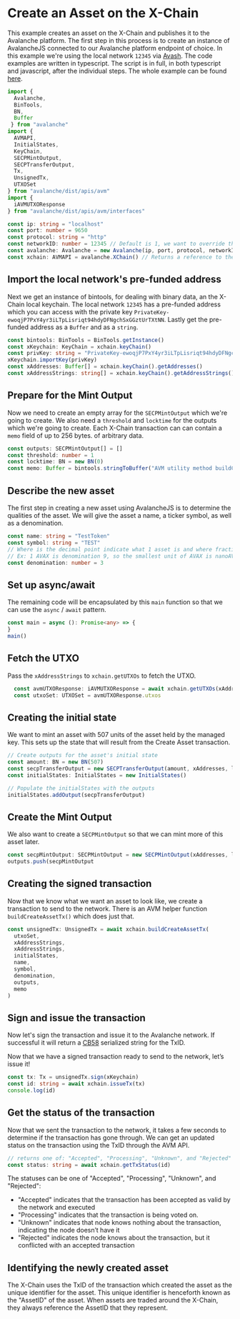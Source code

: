 # Create an Asset on the X-Chain

This example creates an asset on the X-Chain and publishes it to the Avalanche platform. The first step in this process is to create an instance of AvalancheJS connected to our Avalanche platform endpoint of choice. In this example we're using the local network `12345` via [Avash](../avash.md). The code examples are written in typescript. The script is in full, in both typescript and javascript, after the individual steps. The whole example can be found [here](https://github.com/ava-labs/avalanchejs/blob/master/examples/avm/buildCreateAssetTx.ts).

```typescript
import { 
  Avalanche,
  BinTools,
  BN,
  Buffer
 } from "avalanche"
import { 
  AVMAPI, 
  InitialStates, 
  KeyChain,
  SECPMintOutput, 
  SECPTransferOutput, 
  Tx,
  UnsignedTx,
  UTXOSet
} from "avalanche/dist/apis/avm"
import { 
  iAVMUTXOResponse 
} from "avalanche/dist/apis/avm/interfaces"

const ip: string = "localhost"
const port: number = 9650
const protocol: string = "http"
const networkID: number = 12345 // Default is 1, we want to override that for our local network
const avalanche: Avalanche = new Avalanche(ip, port, protocol, networkID)
const xchain: AVMAPI = avalanche.XChain() // Returns a reference to the X-Chain used by AvalancheJS
```

## Import the local network's pre-funded address

Next we get an instance of bintools, for dealing with binary data, an the X-Chain local keychain. The local network `12345` has a pre-funded address which you can access with the private key `PrivateKey-ewoqjP7PxY4yr3iLTpLisriqt94hdyDFNgchSxGGztUrTXtNN`. Lastly get the pre-funded address as a `Buffer` and as a `string`.

```typescript
const bintools: BinTools = BinTools.getInstance()
const xKeychain: KeyChain = xchain.keyChain()
const privKey: string = "PrivateKey-ewoqjP7PxY4yr3iLTpLisriqt94hdyDFNgchSxGGztUrTXtNN"
xKeychain.importKey(privKey)
const xAddresses: Buffer[] = xchain.keyChain().getAddresses()
const xAddressStrings: string[] = xchain.keyChain().getAddressStrings()
```

## Prepare for the Mint Output

Now we need to create an empty array for the `SECPMintOutput` which we're going to create. We also need a `threshold` and `locktime` for the outputs which we're going to create. Each X-Chain transaction can can contain a `memo` field of up to 256 bytes. of arbitrary data.

```typescript
const outputs: SECPMintOutput[] = []
const threshold: number = 1
const locktime: BN = new BN(0)
const memo: Buffer = bintools.stringToBuffer("AVM utility method buildCreateAssetTx to create an ANT")
```

## Describe the new asset

The first step in creating a new asset using AvalancheJS is to determine the qualities of the asset. We will give the asset a name, a ticker symbol, as well as a denomination.

```typescript
const name: string = "TestToken"
const symbol: string = "TEST"
// Where is the decimal point indicate what 1 asset is and where fractional assets begin
// Ex: 1 AVAX is denomination 9, so the smallest unit of AVAX is nanoAVAX (nAVAX) at 10^-9 AVAX
const denomination: number = 3
```

## Set up async/await

The remaining code will be encapsulated by this `main` function so that we can use the `async` / `await` pattern.

```typescript
const main = async (): Promise<any> => {
}
main()
```

## Fetch the UTXO

Pass the `xAddressStrings` to `xchain.getUTXOs` to fetch the UTXO.

```typescript
  const avmUTXOResponse: iAVMUTXOResponse = await xchain.getUTXOs(xAddressStrings)
  const utxoSet: UTXOSet = avmUTXOResponse.utxos
```

## Creating the initial state

We want to mint an asset with 507 units of the asset held by the managed key. This sets up the state that will result from the Create Asset transaction.

```typescript
// Create outputs for the asset's initial state
const amount: BN = new BN(507)
const secpTransferOutput = new SECPTransferOutput(amount, xAddresses, locktime, threshold)
const initialStates: InitialStates = new InitialStates()

// Populate the initialStates with the outputs
initialStates.addOutput(secpTransferOutput)
```

## Create the Mint Output

We also want to create a `SECPMintOutput` so that we can mint more of this asset later.

```typescript
const secpMintOutput: SECPMintOutput = new SECPMintOutput(xAddresses, locktime, threshold)
outputs.push(secpMintOutput
```

## Creating the signed transaction

Now that we know what we want an asset to look like, we create a transaction to send to the network. There is an AVM helper function `buildCreateAssetTx()` which does just that.

```typescript
const unsignedTx: UnsignedTx = await xchain.buildCreateAssetTx(
  utxoSet,
  xAddressStrings,
  xAddressStrings,
  initialStates,
  name,
  symbol,
  denomination,
  outputs,
  memo
)
```

## Sign and issue the transaction

Now let's sign the transaction and issue it to the Avalanche network. If successful it will return a [CB58](http://support.avalabs.org/en/articles/4587395-what-is-cb58) serialized string for the TxID.

Now that we have a signed transaction ready to send to the network, let’s issue it!

```typescript
const tx: Tx = unsignedTx.sign(xKeychain)
const id: string = await xchain.issueTx(tx)
console.log(id)
```

## Get the status of the transaction <a id="get-the-status-of-the-transaction"></a>

Now that we sent the transaction to the network, it takes a few seconds to determine if the transaction has gone through. We can get an updated status on the transaction using the TxID through the AVM API.

```typescript
// returns one of: "Accepted", "Processing", "Unknown", and "Rejected"
const status: string = await xchain.getTxStatus(id)
```

The statuses can be one of "Accepted", "Processing", "Unknown", and "Rejected":

* "Accepted" indicates that the transaction has been accepted as valid by the network and executed
* "Processing" indicates that the transaction is being voted on.
* "Unknown" indicates that node knows nothing about the transaction, indicating the node doesn’t have it
* "Rejected" indicates the node knows about the transaction, but it conflicted with an accepted transaction

## Identifying the newly created asset <a id="identifying-the-newly-created-asset"></a>

The X-Chain uses the TxID of the transaction which created the asset as the unique identifier for the asset. This unique identifier is henceforth known as the "AssetID" of the asset. When assets are traded around the X-Chain, they always reference the AssetID that they represent.

